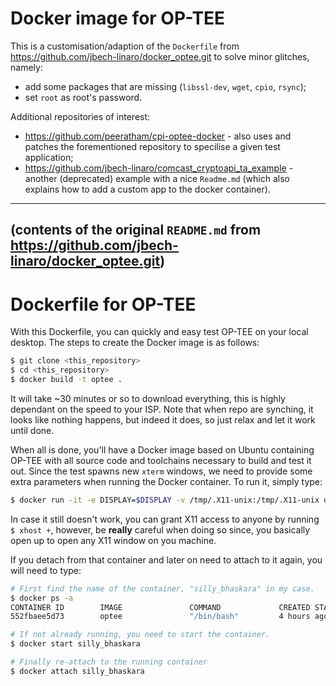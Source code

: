 Docker image for OP-TEE
=======================

This is a customisation/adaption of the `Dockerfile` from https://github.com/jbech-linaro/docker_optee.git to solve minor glitches, namely:

 - add some packages that are missing (`libssl-dev`, `wget`, `cpio`, `rsync`);
 - set `root` as root's password.

Additional repositories of interest:

 - https://github.com/peeratham/cpi-optee-docker - also uses and patches the forementioned repository to specilise a given test application;
 - https://github.com/jbech-linaro/comcast_cryptoapi_ta_example - another (deprecated) example with a nice `Readme.md` (which also explains how to add a custom app to the docker container).


----
(contents of the original `README.md` from https://github.com/jbech-linaro/docker_optee.git)
----

Dockerfile for OP-TEE
=====================

With this Dockerfile, you can quickly and easy test OP-TEE on your local
desktop. The steps to create the Docker image is as follows:

```bash
$ git clone <this_repository>
$ cd <this_repository>
$ docker build -t optee .
```
It will take ~30 minutes or so to download everything, this is highly dependant
on the speed to your ISP. Note that when repo are synching, it looks like
nothing happens, but indeed it does, so just relax and let it work until done.

When all is done, you'll have a Docker image based on Ubuntu containing OP-TEE
with all source code and toolchains necessary to build and test it out. Since
the test spawns new `xterm` windows, we need to provide some extra parameters
when running the Docker container. To run it, simply type:

```bash
$ docker run -it -e DISPLAY=$DISPLAY -v /tmp/.X11-unix:/tmp/.X11-unix optee
```

In case it still doesn't work, you can grant X11 access to anyone by running `$
xhost +`, however, be **really** careful when doing so since, you basically open
up to open any X11 window on you machine.

If you detach from that container and later on need to attach to it again, you
will need to type:

```bash
# First find the name of the container, "silly_bhaskara" in my case.
$ docker ps -a
CONTAINER ID        IMAGE               COMMAND             CREATED STATUS                      PORTS               NAMES
552fbaee5d73        optee               "/bin/bash"         4 hours ago                                             silly_bhaskara

# If not already running, you need to start the container.
$ docker start silly_bhaskara

# Finally re-attach to the running container
$ docker attach silly_bhaskara
```
